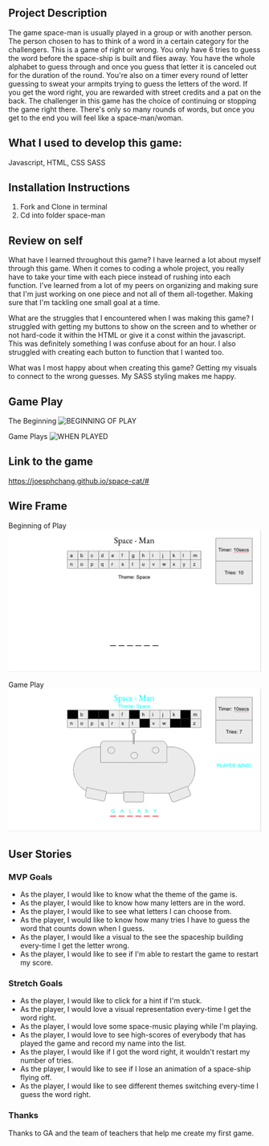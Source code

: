 ## Project Description

The game space-man is usually played in a group or with another person. The person chosen to has to think of a word in a certain category for the challengers. This is a game of right or wrong. You only have 6 tries to guess the word before the space-ship is built and flies away. You have the whole alphabet to guess through and once you guess that letter it is canceled out for the duration of the round. You're also on a timer every round of letter guessing to sweat your armpits trying to guess the letters of the word. If you get the word right, you are rewarded with street credits and a pat on the back. The challenger in this game has the choice of continuing or stopping the game right there. There's only so many rounds of words, but once you get to the end you will feel like a space-man/woman.

## What I used to develop this game:

Javascript,
HTML,
CSS
SASS

## Installation Instructions

1. Fork and Clone in terminal
2. Cd into folder space-man

## Review on self

What have I learned throughout this game?
I have learned a lot about myself through this game. When it comes to coding a whole project, you really have to take your time with each piece instead of rushing into each function. I've learned from a lot of my peers on organizing and making sure that I'm just working on one piece and not all of them all-together. Making sure that I'm tackling one small goal at a time.

What are the struggles that I encountered when I was making this game?
I struggled with getting my buttons to show on the screen and to whether or not hard-code it within the HTML or give it a const within the javascript. This was definitely something I was confuse about for an hour. I also struggled with creating each button to function that I wanted too.

What was I most happy about when creating this game?
Getting my visuals to connect to the wrong guesses. My SASS styling makes me happy. 

## Game Play 

The Beginning
![BEGINNING OF PLAY](assets/Beginning.png)

Game Plays
![WHEN PLAYED](assets/Gameplay.png)

## Link to the game

https://joesphchang.github.io/space-cat/#


## Wire Frame

Beginning of Play 
![WireFrame Beginning](assets/wireframe-main.png)

Game Play 
![WireFrame Game Play](assets/wireframe-played.png)


## User Stories

### MVP Goals

- As the player, I would like to know what the theme of the game is.
- As the player, I would like to know how many letters are in the word.
- As the player, I would like to see what letters I can choose from.
- As the player, I would like to know how many tries I have to guess the word that counts down when I guess.
- As the player, I would like a visual to the see the spaceship building every-time I get the letter wrong.
- As the player, I would like to see if I'm able to restart the game to restart my score.

### Stretch Goals

- As the player, I would like to click for a hint if I'm stuck.
- As the player, I would love a visual representation every-time I get the word right.
- As the player, I would love some space-music playing while I'm playing.
- As the player, I would love to see high-scores of everybody that has played the game and record my name into the list.
- As the player, I would like if I got the word right, it wouldn't restart my number of tries.
- As the player, I would like to see if I lose an animation of a space-ship flying off.
- As the player, I would like to see different themes switching every-time I guess the word right.

### Thanks
Thanks to GA and the team of teachers that help me create my first game. 

